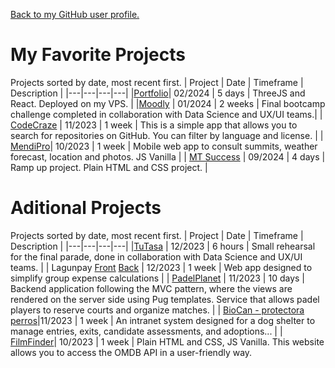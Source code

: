 [Back to my GitHub user profile.](README.md)
# My Favorite Projects
Projects sorted by date, most recent first.
| Project | Date | Timeframe | Description |
|---|---|---|---|
|[Portfolio](https://github.com/alexBasurto/threejs_course)| 02/2024 | 5 days | ThreeJS and React. Deployed on my VPS. |
|[Moodly](https://github.com/alexBasurto/tripulaciones_back) | 01/2024 | 2 weeks | Final bootcamp challenge completed in collaboration with Data Science and UX/UI teams.|
| [CodeCraze](https://github.com/alexBasurto/codecraze) | 11/2023 | 1 week | This is a simple app that allows you to search for repositories on GitHub. You can filter by language and license. |
| [MendiPro](https://github.com/alexBasurto/mendi_pro)| 10/2023 | 1 week | Mobile web app to consult summits, weather forecast, location and photos. JS Vanilla |
| [MT Success](https://github.com/alexBasurto/proyecto_rampup) | 09/2024 | 4 days | Ramp up project. Plain HTML and CSS project. |

# Aditional Projects
Projects sorted by date, most recent first.
| Project | Date | Timeframe | Description |
|---|---|---|---|
|[TuTasa](https://github.com/LentinulaEdode/taller-3-pisos-react) | 12/2023 | 6 hours | Small rehearsal for the final parade, done in collaboration with Data Science and UX/UI teams. |
| Lagunpay [Front](https://github.com/alexBasurto/fullstack_front) [Back](https://github.com/alexBasurto/fullstack_final) | 12/2023 | 1 week | Web app designed to simplify group expense calculations |
| [PadelPlanet](https://github.com/alexBasurto/padelplanet) | 11/2023 | 10 days | Backend application following the MVC pattern, where the views are rendered on the server side using Pug templates. Service that allows padel players to reserve courts and organize matches. |
| [BioCan - protectora perros](https://github.com/alexBasurto/backend_equipos_protectora)|11/2023 | 1 week | An intranet system designed for a dog shelter to manage entries, exits, candidate assessments, and adoptions... |
| [FilmFinder](https://github.com/alexBasurto/web_peliculas)| 10/2023 | 1 week | Plain HTML and CSS, JS Vanilla. This website allows you to access the OMDB API in a user-friendly way.
